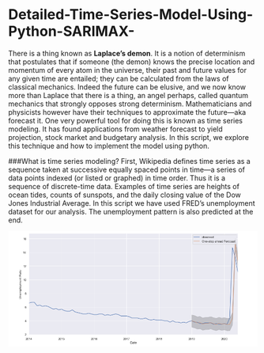 # Detailed-Time-Series-Model-Using-Python-SARIMAX-

There is a thing known as **Laplace’s demon**. It is a notion of determinism that postulates that if someone (the demon) knows the precise location and momentum of every atom in the universe, their past and future values for any given time are entailed; they can be calculated from the laws of classical mechanics.
Indeed the future can be elusive, and we now know more than Laplace that there is a thing, an angel perhaps, called quantum mechanics that strongly opposes strong determinism. Mathematicians and physicists however have their techniques to approximate the future—aka forecast it. One very powerful tool for doing this is known as time series modeling. It has found applications from weather forecast to yield projection, stock market and budgetary analysis. 
In this script, we explore this technique and how to implement the model using python. 

###What is time series modeling?
First, Wikipedia defines time series as a sequence taken at successive equally spaced points in time—a series of data points indexed (or listed or graphed) in time order. Thus it is a sequence of discrete-time data. Examples of time series are heights of ocean tides, counts of sunspots, and the daily closing value of the Dow Jones Industrial Average.
In this script we have used FRED’s unemployment dataset for our analysis. The unemployment pattern is also predicted at the end.

![alt text](https://github.com/ACMoriarty/Detailed-Time-Series-Model-Using-Python-SARIMAX-/blob/master/unRate_chart.PNG)

